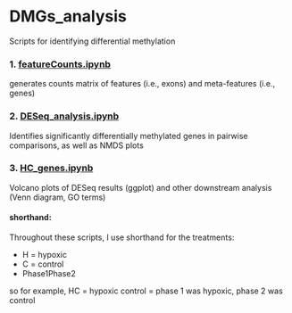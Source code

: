# DMGs_analysis
Scripts for identifying differential methylation 

### 1. [featureCounts.ipynb](https://github.com/jgmcdonough/CE18_methylRAD_analysis/blob/master/analysis/DMGs_analysis/featureCounts.ipynb)
generates counts matrix of features (i.e., exons) and meta-features (i.e., genes)

### 2. [DESeq_analysis.ipynb](https://github.com/jgmcdonough/CE18_methylRAD_analysis/blob/master/analysis/DMGs_analysis/DESeq_analysis.ipynb)
Identifies significantly differentially methylated genes in pairwise comparisons, as well as NMDS plots

### 3. [HC_genes.ipynb](https://github.com/jgmcdonough/CE18_methylRAD_analysis/blob/master/analysis/DMGs_analysis/HC_genes.ipynb)
Volcano plots of DESeq results (ggplot) and other downstream analysis (Venn diagram, GO terms)


#### shorthand:
Throughout these scripts, I use shorthand for the treatments:
- H = hypoxic
- C = control
- Phase1Phase2 

so for example, HC = hypoxic control = phase 1 was hypoxic, phase 2 was control